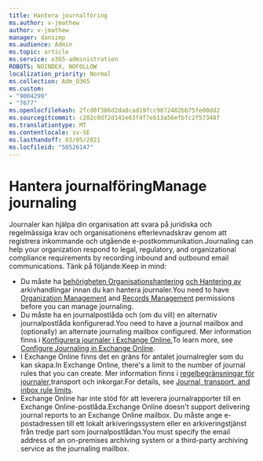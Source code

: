 ```yaml
---
title: Hantera journalföring
ms.author: v-jmathew
author: v-jmathew
manager: dansimp
ms.audience: Admin
ms.topic: article
ms.service: o365-administration
ROBOTS: NOINDEX, NOFOLLOW
localization_priority: Normal
ms.collection: Adm_O365
ms.custom:
- "9004299"
- "7677"
ms.openlocfilehash: 2fcd0f386d2da8cad19fcc9872482bb75fe00dd2
ms.sourcegitcommit: c202c0df2d141e63f4f7eb13a56efbfc2f57348f
ms.translationtype: MT
ms.contentlocale: sv-SE
ms.lasthandoff: 03/05/2021
ms.locfileid: "50526147"
---
```

# <a name="manage-journaling"></a><span data-ttu-id="2f058-102">Hantera journalföring</span><span class="sxs-lookup"><span data-stu-id="2f058-102">Manage journaling</span></span>

<span data-ttu-id="2f058-103">Journaler kan hjälpa din organisation att svara på juridiska och regelmässiga krav och organisationens efterlevnadskrav genom att registrera inkommande och utgående e-postkommunikation.</span><span class="sxs-lookup"><span data-stu-id="2f058-103">Journaling can help your organization respond to legal, regulatory, and organizational compliance requirements by recording inbound and outbound email communications.</span></span> <span data-ttu-id="2f058-104">Tänk på följande:</span><span class="sxs-lookup"><span data-stu-id="2f058-104">Keep in mind:</span></span>

* <span data-ttu-id="2f058-105">Du måste ha [behörigheten Organisationshantering](https://go.microsoft.com/fwlink/?linkid=2115259) [och Hantering av](https://go.microsoft.com/fwlink/?linkid=2115469) arkivhandlingar innan du kan hantera journaler.</span><span class="sxs-lookup"><span data-stu-id="2f058-105">You need to have [Organization Management](https://go.microsoft.com/fwlink/?linkid=2115259) and [Records Management](https://go.microsoft.com/fwlink/?linkid=2115469) permissions before you can manage journaling.</span></span>
* <span data-ttu-id="2f058-106">Du måste ha en journalpostlåda och (om du vill) en alternativ journalpostlåda konfigurerad.</span><span class="sxs-lookup"><span data-stu-id="2f058-106">You need to have a journal mailbox and (optionally) an alternate journaling mailbox configured.</span></span> <span data-ttu-id="2f058-107">Mer information finns i [Konfigurera journaler i Exchange Online.](https://go.microsoft.com/fwlink/?linkid=2115260)</span><span class="sxs-lookup"><span data-stu-id="2f058-107">To learn more, see [Configure Journaling in Exchange Online](https://go.microsoft.com/fwlink/?linkid=2115260).</span></span>
* <span data-ttu-id="2f058-108">I Exchange Online finns det en gräns för antalet journalregler som du kan skapa.</span><span class="sxs-lookup"><span data-stu-id="2f058-108">In Exchange Online, there's a limit to the number of journal rules that you can create.</span></span> <span data-ttu-id="2f058-109">Mer information finns i [regelbegränsningar för journaler,](https://go.microsoft.com/fwlink/?linkid=2115261)transport och inkorgar.</span><span class="sxs-lookup"><span data-stu-id="2f058-109">For details, see [Journal, transport, and inbox rule limits](https://go.microsoft.com/fwlink/?linkid=2115261).</span></span>
* <span data-ttu-id="2f058-110">Exchange Online har inte stöd för att leverera journalrapporter till en Exchange Online-postlåda.</span><span class="sxs-lookup"><span data-stu-id="2f058-110">Exchange Online doesn't support delivering journal reports to an Exchange Online mailbox.</span></span> <span data-ttu-id="2f058-111">Du måste ange e-postadressen till ett lokalt arkiveringssystem eller en arkiveringstjänst från tredje part som journalpostlådan.</span><span class="sxs-lookup"><span data-stu-id="2f058-111">You must specify the email address of an on-premises archiving system or a third-party archiving service as the journaling mailbox.</span></span>
